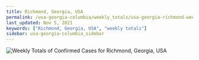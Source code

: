 ```yaml
---
title: Richmond, Georgia, USA
permalink: /usa-georgia-columbia/weekly_totals/usa-georgia-richmond-weekly_totals.html
last_updated: Nov 5, 2021
keywords: ["Richmond, Georgia, USA", "weekly totals"]
sidebar: usa-georgia-columbia_sidebar
---
```


![Weekly Totals of Confirmed Cases for Richmond, Georgia, USA](/covid_tracker/images/graphs/usa-georgia-richmond-weekly_totals_graph.png)
